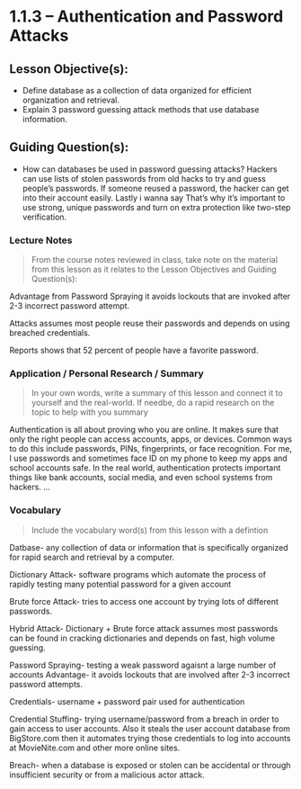 # 1.1.3 – Authentication and Password Attacks

## Lesson Objective(s):
- Define database as a collection of data organized for efficient organization and retrieval.
- Explain 3 password guessing attack methods that use database information.

## Guiding Question(s):
- How can databases be used in password guessing attacks?
  Hackers can use lists of stolen passwords from old hacks to try and guess people’s passwords. If someone reused a password, the hacker can get into their account easily. Lastly i wanna say That’s why it’s important to use strong, unique passwords and turn on extra protection like two-step verification.


### Lecture Notes
> From the course notes reviewed in class, take note on the material from this lesson as it relates to the Lesson Objectives and Guiding Question(s):

Advantage from Password Spraying it avoids lockouts that are invoked after 2-3 incorrect password attempt.

Attacks assumes most people reuse their passwords and depends on using breached credentials.

Reports shows that 52 percent of people have a favorite password.

### Application / Personal Research / Summary
> In your own words, write a summary of this lesson and connect it to yourself and the real-world. If needbe, do a rapid research on the topic to help with you summary

Authentication is all about proving who you are online. It makes sure that only the right people can access accounts, apps, or devices. Common ways to do this include passwords, PINs, fingerprints, or face recognition. For me, I use passwords and sometimes face ID on my phone to keep my apps and school accounts safe. In the real world, authentication protects important things like bank accounts, social media, and even school systems from hackers.
...

### Vocabulary
> Include the vocabulary word(s) from this lesson with a defintion

Datbase- any collection of data or information that is specifically organized for rapid search and retrieval by a computer.

Dictionary Attack- software programs which automate the process of rapidly testing many potential password for a given account

Brute force Attack- tries to access one account by trying lots of different passwords. 

Hybrid Attack- Dictionary + Brute force attack assumes most passwords can be found in cracking dictionaries and depends on fast, high volume guessing.

Password Spraying- testing a weak password agaisnt a large number of accounts 
Advantage- it avoids lockouts that are involved after 2-3 incorrect password attempts.

Credentials- username + password pair used for authentication

Credential Stuffing- trying username/password from a breach in order to gain access to user accounts. Also it steals the user account database from BigStore.com then it automates trying those credentials to log into accounts at MovieNite.com and other more online sites.

Breach- when a database is exposed or stolen can be accidental or through insufficient security or from a malicious actor attack.
